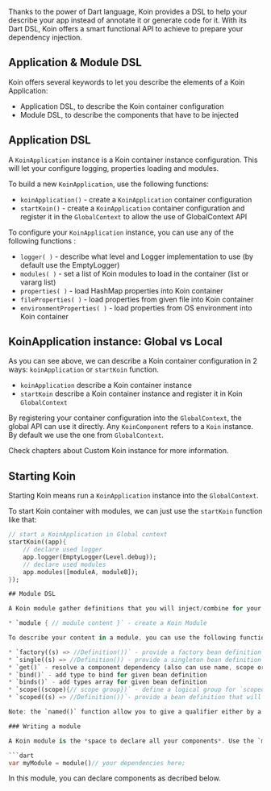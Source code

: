 
Thanks to the power of Dart language, Koin provides a DSL to help your describe your app instead of annotate it or generate code for it. With its Dart DSL, Koin offers a smart functional API to achieve to prepare your dependency injection.

## Application & Module DSL

Koin offers several keywords to let you describe the elements of a Koin Application:

- Application DSL, to describe the Koin container configuration
- Module DSL, to describe the components that have to be injected

## Application DSL

A `KoinApplication` instance is a Koin container instance configuration. This will let your configure logging, properties loading and modules.

To build a new `KoinApplication`, use the following functions:

* `koinApplication()` - create a `KoinApplication` container configuration 
* `startKoin()` - create a `KoinApplication` container configuration and register it in the `GlobalContext` to allow the use of GlobalContext API

To configure your `KoinApplication` instance, you can use any of the following functions :

* `logger( )` - describe what level and Logger implementation to use (by default use the EmptyLogger)
* `modules( )` - set a list of Koin modules to load in the container (list or vararg list)
* `properties( )` - load HashMap properties into Koin container
* `fileProperties( )` - load properties from given file into Koin container
* `environmentProperties( )` - load properties from OS environment into Koin container

## KoinApplication instance: Global vs Local

As you can see above, we can describe a Koin container configuration in 2 ways: `koinApplication` or `startKoin` function. 

- `koinApplication` describe a Koin container instance
- `startKoin` describe a Koin container instance and register it in Koin `GlobalContext`

By registering your container configuration into the `GlobalContext`, the global API can use it directly. Any `KoinComponent` refers to a `Koin` instance. By default we use the one from `GlobalContext`.

Check chapters about Custom Koin instance for more information.

## Starting Koin

Starting Koin means run a `KoinApplication` instance into the `GlobalContext`.

To start Koin container with modules, we can just use the `startKoin` function like that:


```dart
// start a KoinApplication in Global context
startKoin((app){
    // declare used logger
    app.logger(EmptyLogger(Level.debug));
    // declare used modules
    app.modules([moduleA, moduleB]);
});

## Module DSL

A Koin module gather definitions that you will inject/combine for your application. To create a new module, just use the following function:

* `module { // module content }` - create a Koin Module

To describe your content in a module, you can use the following functions:

* `factory((s) => //Definition())` - provide a factory bean definition
* `single((s) => //Definition()) - provide a singleton bean definition (also aliased as `bean`)
* `get()` - resolve a component dependency (also can use name, scope or parameters)
* `bind()` - add type to bind for given bean definition
* `binds()` - add types array for given bean definition
* `scope((scope){// scope group})` - define a logical group for `scoped` definition 
* `scoped((s) => //Definition())`- provide a bean definition that will exists only in a scope

Note: the `named()` function allow you to give a qualifier either by a string, an enum or a type. It is used to name your definitions.

### Writing a module

A Koin module is the *space to declare all your components*. Use the `module` function to declare a Koin module:

```dart
var myModule = module()// your dependencies here;
```

In this module, you can declare components as decribed below.

